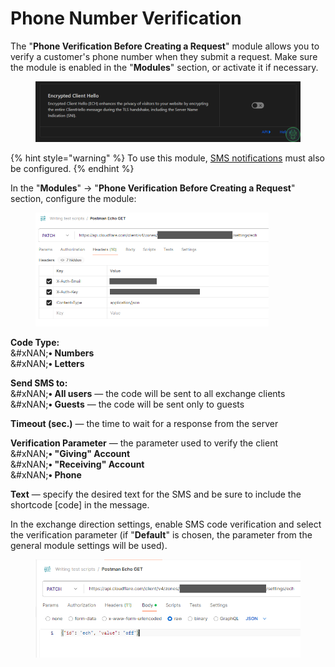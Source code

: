 # Phone Number Verification

The "**Phone Verification Before Creating a Request**" module allows you to verify a customer's phone number when they submit a request. Make sure the module is enabled in the "**Modules**" section, or activate it if necessary.

<figure><img src="../../.gitbook/assets/image%20(170).png" alt=""><figcaption></figcaption></figure>

{% hint style="warning" %}
To use this module, [SMS notifications](https://premium.gitbook.io/main/osnovnye-nastroiki/uvedomleniya-administratoram-i-klientam/uvedomleniya-po-sms) must also be configured.
{% endhint %}

In the "**Modules**" -> "**Phone Verification Before Creating a Request**" section, configure the module:

<figure><img src="../../.gitbook/assets/image%20(171).png" alt="" width="373"><figcaption></figcaption></figure>

**Code Type:**\
&#xNAN;**• Numbers**\
&#xNAN;**• Letters**

**Send SMS to:**\
&#xNAN;**• All users** — the code will be sent to all exchange clients\
&#xNAN;**• Guests** — the code will be sent only to guests

**Timeout (sec.)** — the time to wait for a response from the server

**Verification Parameter** — the parameter used to verify the client\
&#xNAN;**• "Giving" Account**\
&#xNAN;**• "Receiving" Account**\
&#xNAN;**• Phone**

**Text** — specify the desired text for the SMS and be sure to include the shortcode \[code] in the message.

In the exchange direction settings, enable SMS code verification and select the verification parameter (if "**Default**" is chosen, the parameter from the general module settings will be used).

<figure><img src="../../.gitbook/assets/image%20(172).png" alt=""><figcaption></figcaption></figure>

